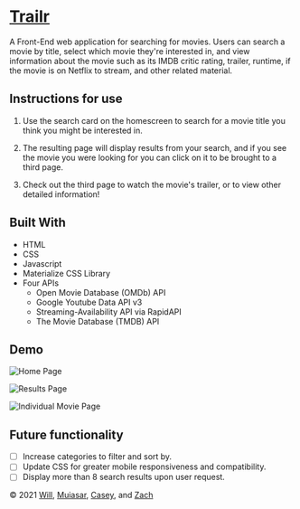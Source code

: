 # [Trailr](https://willberner.github.io/Trailr/)

A Front-End web application for searching for movies. Users can search a movie by title, select which movie they're interested in, and view information about the movie such as its IMDB critic rating, trailer, runtime, if the movie is on Netflix to stream, and other related material.

## Instructions for use
1. Use the search card on the homescreen to search for a movie title you think you might be interested in.

2. The resulting page will display results from your search, and if you see the movie you were looking for you can click on it to be brought to a third page.

3. Check out the third page to watch the movie's trailer, or to view other detailed information!

## Built With
* HTML
* CSS
* Javascript
* Materialize CSS Library
* Four APIs
  * Open Movie Database (OMDb) API
  * Google Youtube Data API v3
  * Streaming-Availability API via RapidAPI
  * The Movie Database (TMDB) API

## Demo

![Home Page]()

![Results Page]()

![Individual Movie Page]()

## Future functionality

- [ ] Increase categories to filter and sort by.
- [ ] Update CSS for greater mobile responsiveness and compatibility.
- [ ] Display more than 8 search results upon user request.

&copy; 2021 [Will](https://github.com/WillBerner), [Muiasar](https://github.com/Muiasar-Al-Ani), [Casey](https://github.com/ElusiveSkies), and [Zach](https://github.com/Zach-EE)
